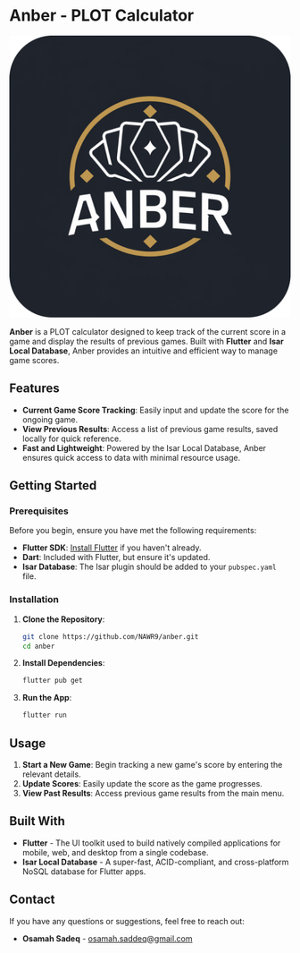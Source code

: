 # Anber - PLOT Calculator

![Anber Logo](lib/assets/images/Launcher_icon.png)

**Anber** is a PLOT calculator designed to keep track of the current score in a game and display the results of previous games. Built with **Flutter** and **Isar Local Database**, Anber provides an intuitive and efficient way to manage game scores.

## Features

- **Current Game Score Tracking**: Easily input and update the score for the ongoing game.
- **View Previous Results**: Access a list of previous game results, saved locally for quick reference.
- **Fast and Lightweight**: Powered by the Isar Local Database, Anber ensures quick access to data with minimal resource usage.

## Getting Started

### Prerequisites

Before you begin, ensure you have met the following requirements:

- **Flutter SDK**: [Install Flutter](https://flutter.dev/docs/get-started/install) if you haven't already.
- **Dart**: Included with Flutter, but ensure it's updated.
- **Isar Database**: The Isar plugin should be added to your `pubspec.yaml` file.

### Installation

1. **Clone the Repository**:
   ```bash
   git clone https://github.com/NAWR9/anber.git
   cd anber
   ```
2. **Install Dependencies**:
   ```bash
   flutter pub get
   ```
3. **Run the App**:
   ```bash
   flutter run
   ```

## Usage

1. **Start a New Game**: Begin tracking a new game's score by entering the relevant details.
2. **Update Scores**: Easily update the score as the game progresses.
3. **View Past Results**: Access previous game results from the main menu.

## Built With

- **Flutter** - The UI toolkit used to build natively compiled applications for mobile, web, and desktop from a single codebase.
- **Isar Local Database** - A super-fast, ACID-compliant, and cross-platform NoSQL database for Flutter apps.

## Contact

If you have any questions or suggestions, feel free to reach out:

- **Osamah Sadeq** - osamah.saddeq@gmail.com
